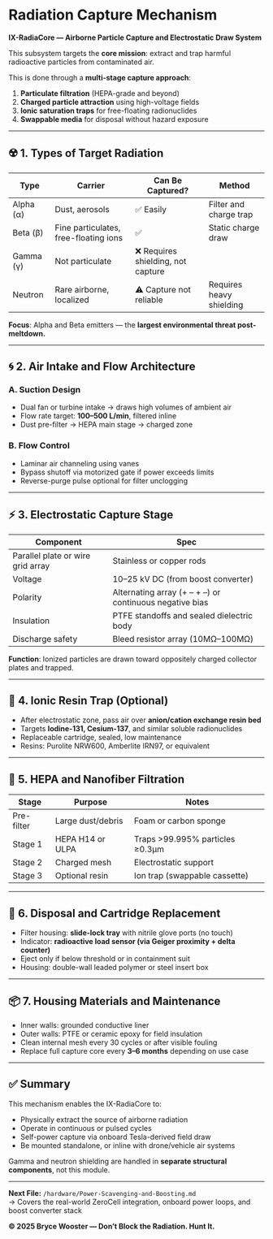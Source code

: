 # Radiation Capture Mechanism  
**IX-RadiaCore — Airborne Particle Capture and Electrostatic Draw System**

This subsystem targets the **core mission**: extract and trap harmful radioactive particles from contaminated air.

This is done through a **multi-stage capture approach**:
1. **Particulate filtration** (HEPA-grade and beyond)  
2. **Charged particle attraction** using high-voltage fields  
3. **Ionic saturation traps** for free-floating radionuclides  
4. **Swappable media** for disposal without hazard exposure

---

## ☢️ 1. Types of Target Radiation

| Type | Carrier | Can Be Captured? | Method |
|------|---------|------------------|--------|
| Alpha (α) | Dust, aerosols | ✅ Easily | Filter and charge trap |
| Beta (β) | Fine particulates, free-floating ions | ✅ | Static charge draw |
| Gamma (γ) | Not particulate | ❌ Requires shielding, not capture |
| Neutron | Rare airborne, localized | ⚠️ Capture not reliable | Requires heavy shielding |

**Focus**: Alpha and Beta emitters — the **largest environmental threat post-meltdown.**

---

## 🌀 2. Air Intake and Flow Architecture

### A. Suction Design
- Dual fan or turbine intake → draws high volumes of ambient air  
- Flow rate target: **100–500 L/min**, filtered inline  
- Dust pre-filter → HEPA main stage → charged zone

### B. Flow Control
- Laminar air channeling using vanes  
- Bypass shutoff via motorized gate if power exceeds limits  
- Reverse-purge pulse optional for filter unclogging

---

## ⚡ 3. Electrostatic Capture Stage

| Component | Spec |
|----------|------|
| Parallel plate or wire grid array | Stainless or copper rods |
| Voltage | 10–25 kV DC (from boost converter) |
| Polarity | Alternating array (+ – + –) or continuous negative bias |
| Insulation | PTFE standoffs and sealed dielectric body |
| Discharge safety | Bleed resistor array (10MΩ–100MΩ) |

**Function**: Ionized particles are drawn toward oppositely charged collector plates and trapped.

---

## 🧪 4. Ionic Resin Trap (Optional)

- After electrostatic zone, pass air over **anion/cation exchange resin bed**  
- Targets **Iodine-131, Cesium-137**, and similar soluble radionuclides  
- Replaceable cartridge, sealed, low maintenance  
- Resins: Purolite NRW600, Amberlite IRN97, or equivalent

---

## 🧱 5. HEPA and Nanofiber Filtration

| Stage | Purpose | Notes |
|-------|---------|-------|
| Pre-filter | Large dust/debris | Foam or carbon sponge |
| Stage 1 | HEPA H14 or ULPA | Traps >99.995% particles ≥0.3μm |
| Stage 2 | Charged mesh | Electrostatic support |
| Stage 3 | Optional resin | Ion trap (swappable cassette)

---

## 🔄 6. Disposal and Cartridge Replacement

- Filter housing: **slide-lock tray** with nitrile glove ports (no touch)  
- Indicator: **radioactive load sensor (via Geiger proximity + delta counter)**  
- Eject only if below threshold or in containment suit  
- Housing: double-wall leaded polymer or steel insert box

---

## 📦 7. Housing Materials and Maintenance

- Inner walls: grounded conductive liner  
- Outer walls: PTFE or ceramic epoxy for field insulation  
- Clean internal mesh every 30 cycles or after visible fouling  
- Replace full capture core every **3–6 months** depending on use case

---

## ✅ Summary

This mechanism enables the IX-RadiaCore to:
- Physically extract the source of airborne radiation  
- Operate in continuous or pulsed cycles  
- Self-power capture via onboard Tesla-derived field draw  
- Be mounted standalone, or inline with drone/vehicle air systems

Gamma and neutron shielding are handled in **separate structural components**, not this module.

---

**Next File:** `/hardware/Power-Scavenging-and-Boosting.md`  
→ Covers the real-world ZeroCell integration, onboard power loops, and boost converter stack

**© 2025 Bryce Wooster — Don’t Block the Radiation. Hunt It.**
